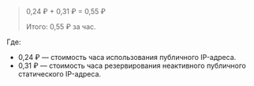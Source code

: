 > 0,24 ₽ + 0,31 ₽ = 0,55 ₽
> 
> Итого: 0,55 ₽ за час.

Где:

* 0,24 ₽ — стоимость часа использования публичного IP-адреса.
* 0,31 ₽ — стоимость часа резервирования неактивного публичного статического IP-адреса.